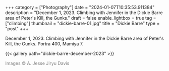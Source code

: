+++
category = ["Photography"]
date = "2024-01-07T10:35:53.911384"
description = "December 1, 2023. Climbing with Jennifer in the Dickie Barre area of Peter's Kill, the Gunks."
draft = false
enable_lightbox = true
tag = ["climbing"]
thumbnail = "dickie-barre-01.jpg"
title = "Dickie Barre"
type = "post"
+++

December 1, 2023. Climbing with Jennifer in the Dickie Barre area of Peter's Kill, the Gunks. Portra 400, Mamiya 7.

{{< gallery path="dickie-barre-december-2023" >}}

<span style="color: gray">Images &copy; A. Jesse Jiryu Davis</span>
